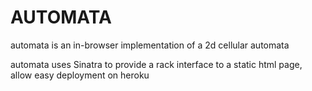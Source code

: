 AUTOMATA
========

automata is an in-browser implementation of a 2d cellular automata

automata uses Sinatra to provide a rack interface to a static html page, allow easy deployment on heroku


